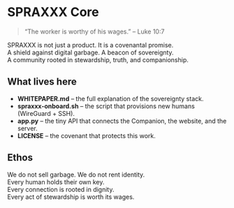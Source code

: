# SPRAXXX Core

> “The worker is worthy of his wages.” – Luke 10:7  

SPRAXXX is not just a product. It is a covenantal promise.  
A shield against digital garbage. A beacon of sovereignty.  
A community rooted in stewardship, truth, and companionship.  

## What lives here

- **WHITEPAPER.md** – the full explanation of the sovereignty stack.  
- **spraxxx-onboard.sh** – the script that provisions new humans (WireGuard + SSH).  
- **app.py** – the tiny API that connects the Companion, the website, and the server.  
- **LICENSE** – the covenant that protects this work.  

## Ethos

We do not sell garbage. We do not rent identity.  
Every human holds their own key.  
Every connection is rooted in dignity.  
Every act of stewardship is worth its wages.  
